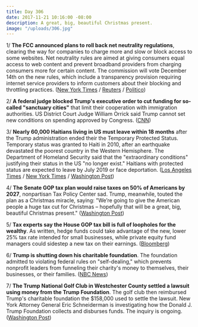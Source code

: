 ```yaml
---
title: Day 306
date: 2017-11-21 10:16:00 -08:00
description: A great, big, beautiful Christmas present.
image: "/uploads/306.jpg"
---
```


1/ **The FCC announced plans to roll back net neutrality regulations**, clearing the way for companies to charge more and slow or block access to some websites. Net neutrality rules are aimed at giving consumers equal access to web content and prevent broadband providers from charging consumers more for certain content. The commission will vote December 14th on the new rules, which include a transparency provision requiring internet service providers to inform customers about their blocking and throttling practices. ([New York Times](https://www.nytimes.com/2017/11/21/technology/fcc-repeal-net-neutrality.html?_r=0) / [Reuters](https://www.reuters.com/article/us-usa-internet-exclusive/exclusive-u-s-agency-to-vote-to-repeal-net-neutrality-rules-fcc-chief-idUSKBN1DL21A) / [Politico](https://www.politico.com/story/2017/11/20/net-neutrality-repeal-fcc-251824))

2/ **A federal judge blocked Trump's executive order to cut funding for so-called "sanctuary cities"** that limit their cooperation with immigration authorities. US District Court Judge William Orrick said Trump cannot set new conditions on spending approved by Congress. ([CNN](http://www.cnn.com/2017/11/21/politics/trump-sanctuary-cities-executive-order-blocked/index.html))

3/ **Nearly 60,000 Haitians living in US must leave within 18 months** after the Trump administration ended their the Temporary Protected Status. Temporary status was granted to Haiti in 2010, after an earthquake devastated the poorest country in the Western Hemisphere. The Department of Homeland Security said that the "extraordinary conditions"  justifying their status in the US "no longer exist." Haitians with protected status are expected to leave by July 2019 or face deportation. ([Los Angeles Times](http://www.latimes.com/politics/washington/la-na-pol-essential-washington-updates-50-000-haitians-living-in-u-s-must-1511223433-htmlstory.html) / [New York Times](https://www.nytimes.com/2017/11/20/us/haitians-temporary-status.html) / [Washington Post](https://www.washingtonpost.com/world/national-security/trump-administration-to-end-provisional-residency-protection-for-50000-haitians/2017/11/20/fa3fdd86-ce4a-11e7-9d3a-bcbe2af58c3a_story.html))

4/ **The Senate GOP tax plan would raise taxes on 50% of Americans by 2027**, nonpartisan Tax Policy Center sad. Trump, meanwhile, touted the plan as a Christmas miracle, saying: "We’re going to give the American people a huge tax cut for Christmas – hopefully that will be a great, big, beautiful Christmas present." ([Washington Post](https://www.washingtonpost.com/politics/white-house-open-to-striking-health-provision-from-tax-bill/2017/11/20/e3387f5e-cdcc-11e7-a87b-47f14b73162a_story.html))

5/ **Tax experts say the House GOP tax bill is full of loopholes for the wealthy**. As written, hedge funds could take advantage of the new, lower 25% tax rate intended for small businesses, while private equity fund managers could sidestep a new tax on their earnings. ([Bloomberg](https://www.bloomberg.com/news/articles/2017-11-21/tax-loopholes-for-wall-street-s-wealthiest-loom-in-house-bill))

6/ **Trump is shutting down his charitable foundation**. The foundation admitted to violating federal rules on "self-dealing," which prevents nonprofit leaders from funneling their charity's money to themselves, their businesses, or their families. ([NBC News](https://www.nbcnews.com/news/us-news/donald-trump-shutting-down-his-charitable-foundation-n822636))

7/ **The Trump National Golf Club in Westchester County settled a lawsuit using money from the Trump Foundation**. The golf club then reimbursed Trump's charitable foundation the $158,000 used to settle the lawsuit. New York Attorney General Eric Schneiderman is investigating how the Donald J. Trump Foundation collects and disburses funds. The inquiry is ongoing. ([Washington Post](https://www.washingtonpost.com/politics/trump-golf-course-reimbursed-president-trumps-charity-amid-ongoing-investigation-into-the-foundation/2017/11/20/5e7ff63c-ce05-11e7-81bc-c55a220c8cbe_story.html))